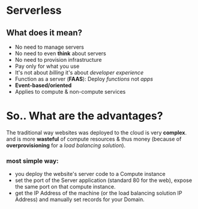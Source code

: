 # Serverless
## What does it mean?
- No need to manage servers
- No need to even **think** about servers
- No need to provision infrastructure
- Pay only for what you use
- It's not about *billing* it's about *developer experience* 
- Function as a server (**FAAS**): Deploy *functions* not *apps*
- **Event-based/oriented**
- Applies to compute & non-compute services

# So.. What are the advantages?
The traditional way websites was deployed to the cloud is very **complex**.
and is more **wasteful** of compute resources & thus money (because of **overprovisioning** for a *load balancing solution*).
### most simple way:
- you deploy the website's server code to a Compute instance 
- set the port of the Server application (standard 80 for the web), expose the same port on that compute instance.
- get the IP Address of the machine (or the load balancing solution IP Address) and manually set records for your Domain.

